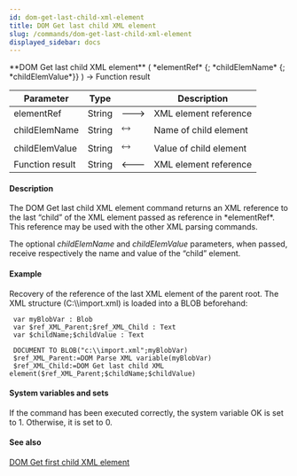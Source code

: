```yaml
---
id: dom-get-last-child-xml-element
title: DOM Get last child XML element
slug: /commands/dom-get-last-child-xml-element
displayed_sidebar: docs
---
```


<!--REF #_command_.DOM Get last child XML element.Syntax-->**DOM Get last child XML element** ( *elementRef* {; *childElemName* {; *childElemValue*}} ) -> Function result<!-- END REF-->
<!--REF #_command_.DOM Get last child XML element.Params-->
| Parameter | Type |  | Description |
| --- | --- | --- | --- |
| elementRef | String | &#x1F852; | XML element reference |
| childElemName | String | &#x1F858; | Name of child element |
| childElemValue | String | &#x1F858; | Value of child element |
| Function result | String | &#x1F850; | XML element reference |

<!-- END REF-->

#### Description 

<!--REF #_command_.DOM Get last child XML element.Summary-->The DOM Get last child XML element command returns an XML reference to the last “child” of the XML element passed as reference in *elementRef*.<!-- END REF--> This reference may be used with the other XML parsing commands.

The optional *childElemName* and *childElemValue* parameters, when passed, receive respectively the name and value of the “child” element.

#### Example 

Recovery of the reference of the last XML element of the parent root. The XML structure (C:\\\\import.xml) is loaded into a BLOB beforehand: 

```4d
 var myBlobVar : Blob
 var $ref_XML_Parent;$ref_XML_Child : Text
 var $childName;$childValue : Text
 
 DOCUMENT TO BLOB("c:\\import.xml";myBlobVar)
 $ref_XML_Parent:=DOM Parse XML variable(myBlobVar)
 $ref_XML_Child:=DOM Get last child XML element($ref_XML_Parent;$childName;$childValue)
```

#### System variables and sets 

If the command has been executed correctly, the system variable OK is set to 1\. Otherwise, it is set to 0.

#### See also 

[DOM Get first child XML element](dom-get-first-child-xml-element.md)  